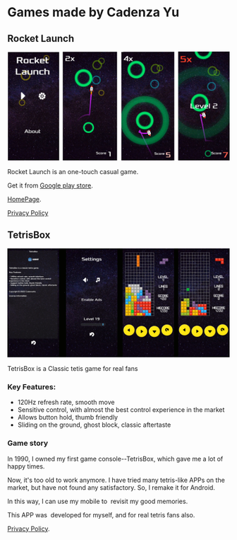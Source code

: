 # Games made by Cadenza Yu

## Rocket Launch
![](./RocketLaunch.png)

Rocket Launch is an one-touch casual game.

Get it from [Google play store](https://play.google.com/store/apps/details?id=home.cadenzayu.rocketlaunch).

[HomePage](https://cadenzayu.github.io/rocket_launch).

[Privacy Policy](./rocket_launch_privacy_policy.html)


## TetrisBox

![](./TetrisBox.png)

TetrisBox is a Classic tetis game for real fans

### Key Features:

- 120Hz refresh rate, smooth move
- Sensitive control, with almost the best control experience in the market
- Allows button hold, thumb friendly
- Sliding on the ground, ghost block, classic aftertaste

### Game story

In 1990, I owned my first game console--TetrisBox, which gave me a lot of happy times.

Now, it's too old to work anymore. I have tried many tetris-like APPs on the market, but have not found any satisfactory. So, I remake it for Android.

In this way, I can use my mobile to  revisit my good memories.

This APP was  developed for myself, and for real tetris fans also.

[Privacy Policy](./tetrisbox_privacy_policy.html).
